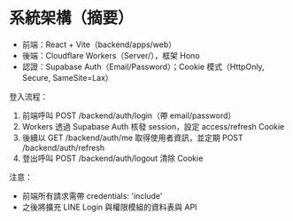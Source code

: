 # 系統架構（摘要）

- 前端：React + Vite（backend/apps/web）
- 後端：Cloudflare Workers（Server/），框架 Hono
- 認證：Supabase Auth（Email/Password）；Cookie 模式（HttpOnly, Secure, SameSite=Lax）

登入流程：

1. 前端呼叫 POST /backend/auth/login（帶 email/password）
2. Workers 透過 Supabase Auth 核發 session，設定 access/refresh Cookie
3. 後續以 GET /backend/auth/me 取得使用者資訊，並定期 POST /backend/auth/refresh
4. 登出呼叫 POST /backend/auth/logout 清除 Cookie

注意：

- 前端所有請求需帶 credentials: 'include'
- 之後將擴充 LINE Login 與權限模組的資料表與 API

